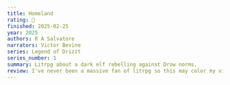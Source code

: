 ```yaml
---
title: Homeland
rating: 🫳
finished: 2025-02-25
year: 2025
authors: R A Salvatore
narrators: Victor Bevine
series: Legend of Drizzt
series_number: 1
summary: Litrpg about a dark elf rebelling against Drow norms.
review: I've never been a massive fan of litrpg so this may color my view, but it felt like the veil covering the rpg mechanics was awfully thin.  The story occasionally felt a little stiff but overall it wasn't too bad. I was worried that it'd feel rather edgy but it didn't come across that way too me.
---
```

